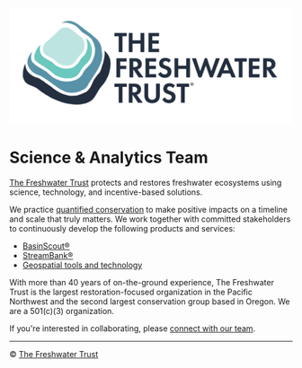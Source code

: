 ![The Freshwater Trust](https://github.com/thefreshwatertrust/.github/blob/main/images/tft-logo-stacked.png) 

# Science & Analytics Team

[The Freshwater Trust](https://thefreshwatertrust.org) protects and restores freshwater ecosystems using science, technology, and incentive-based solutions. 

We practice [quantified conservation](https://www.thefreshwatertrust.org/about-us/) to make positive impacts on a timeline and scale that truly matters.  We work together with committed stakeholders to continuously develop the following products and services: 

- [BasinScout:registered:](https://github.com/thefreshwatertrust/.github/blob/main/profile/basinscout.md)
- [StreamBank:registered:](https://github.com/thefreshwatertrust/.github/blob/main/profile/streambank.md)
- [Geospatial tools and technology](https://github.com/thefreshwatertrust/.github/blob/main/profile/tools.md)

With more than 40 years of on-the-ground experience, The Freshwater Trust is the largest restoration-focused organization in the Pacific Northwest and the second largest conservation group based in Oregon.  We are a 501(c)(3) organization.

If you're interested in collaborating, please [connect with our team](https://github.com/thefreshwatertrust/.github/blob/main/profile/welcome.md).

----

:copyright: [The Freshwater Trust](https://github.com/thefreshwatertrust/.github/blob/main/profile/README.md)
